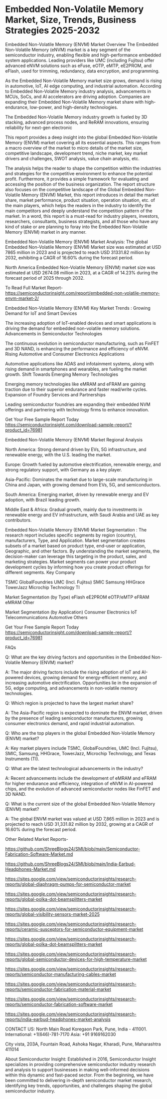 <h1>Embedded Non-Volatile Memory Market, Size, Trends, Business Strategies 2025-2032</h1>
Embedded Non-Volatile Memory (ENVM) Market Overview
The Embedded Non-Volatile Memory (eNVM) market is a key segment of the semiconductor industry, enabling flexible and high-performance embedded system applications. Leading providers like UMC (including Fujitsu) offer advanced eNVM solutions such as eFuse, eOTP, eMTP, eE2PROM, and eFlash, used for trimming, redundancy, data encryption, and programming.

As the Embedded Non-Volatile Memory market size grows, demand is rising in automotive, IoT, AI edge computing, and industrial automation. According to Embedded Non-Volatile Memory industry analysis, advancements in MCUs, SoCs, and AI accelerators are driving adoption. Companies are expanding their Embedded Non-Volatile Memory market share with high-endurance, low-power, and high-density technologies.

The Embedded Non-Volatile Memory industry growth is fueled by 3D stacking, advanced process nodes, and ReRAM innovations, ensuring reliability for next-gen electronic

This report provides a deep insight into the global Embedded Non-Volatile Memory (ENVM) market covering all its essential aspects. This ranges from a macro overview of the market to micro details of the market size, competitive landscape, development trend, niche market, key market drivers and challenges, SWOT analysis, value chain analysis, etc.

The analysis helps the reader to shape the competition within the industries and strategies for the competitive environment to enhance the potential profit. Furthermore, it provides a simple framework for evaluating and accessing the position of the business organization. The report structure also focuses on the competitive landscape of the Global Embedded Non-Volatile Memory (ENVM) Market, this report introduces in detail the market share, market performance, product situation, operation situation, etc. of the main players, which helps the readers in the industry to identify the main competitors and deeply understand the competition pattern of the market.
In a word, this report is a must-read for industry players, investors, researchers, consultants, business strategists, and all those who have any kind of stake or are planning to foray into the Embedded Non-Volatile Memory (ENVM) market in any manner.

Embedded Non-Volatile Memory (ENVM) Market Analysis:
The global Embedded Non-Volatile Memory (ENVM) Market size was estimated at USD 7865 million in 2023 and is projected to reach USD 31331.82 million by 2032, exhibiting a CAGR of 16.60% during the forecast period.

North America Embedded Non-Volatile Memory (ENVM) market size was estimated at USD 2674.08 million in 2023, at a CAGR of 14.23% during the forecast period of 2025 through 2032.

To Read Full Market Report-
https://semiconductorinsight.com/report/embedded-non-volatile-memory-envm-market-2/

Embedded Non-Volatile Memory (ENVM) Key Market Trends :
Growing Demand for IoT and Smart Devices

The increasing adoption of IoT-enabled devices and smart applications is driving the demand for embedded non-volatile memory solutions.
Advancements in Semiconductor Technologies

The continuous evolution in semiconductor manufacturing, such as FinFET and 3D NAND, is enhancing the performance and efficiency of eNVM.
Rising Automotive and Consumer Electronics Applications

Automotive applications like ADAS and infotainment systems, along with rising demand in smartphones and wearables, are fueling the market growth.
Shift Towards Emerging Memory Technologies

Emerging memory technologies like eMRAM and eFRAM are gaining traction due to their superior endurance and faster read/write cycles.
Expansion of Foundry Services and Partnerships

Leading semiconductor foundries are expanding their embedded NVM offerings and partnering with technology firms to enhance innovation.

Get Your Free Sample Report Today
https://semiconductorinsight.com/download-sample-report/?product_id=76981

Embedded Non-Volatile Memory (ENVM) Market Regional Analysis

North America:
Strong demand driven by EVs, 5G infrastructure, and renewable energy, with the U.S. leading the market.

Europe:
Growth fueled by automotive electrification, renewable energy, and strong regulatory support, with Germany as a key player.

Asia-Pacific:
Dominates the market due to large-scale manufacturing in China and Japan, with growing demand from EVs, 5G, and semiconductors.

South America:
Emerging market, driven by renewable energy and EV adoption, with Brazil leading growth.

Middle East & Africa:
Gradual growth, mainly due to investments in renewable energy and EV infrastructure, with Saudi Arabia and UAE as key contributors.

Embedded Non-Volatile Memory (ENVM) Market Segmentation :
The research report includes specific segments by region (country), manufacturers, Type, and Application. Market segmentation creates subsets of a market based on product type, end-user or application, Geographic, and other factors. By understanding the market segments, the decision-maker can leverage this targeting in the product, sales, and marketing strategies. Market segments can power your product development cycles by informing how you create product offerings for different segments.
Key Company

TSMC
GlobalFoundries
UMC (Incl. Fujitsu)
SMIC
Samsung
HHGrace
TowerJazz
Microchip Technology
TI

Market Segmentation (by Type)
eFlash
eE2PROM
eOTP/eMTP
eFRAM
eMRAM
Other

Market Segmentation (by Application)
Consumer Electronics
IoT
Telecommunications
Automotive
Others

Get Your Free Sample Report Today
https://semiconductorinsight.com/download-sample-report/?product_id=76981

FAQs


Q: What are the key driving factors and opportunities in the Embedded Non-Volatile Memory (ENVM) market?

A: The major driving factors include the rising adoption of IoT and AI-powered devices, growing demand for energy-efficient memory, and increasing automotive electrification. Opportunities lie in the expansion of 5G, edge computing, and advancements in non-volatile memory technologies.

Q: Which region is projected to have the largest market share?

A: The Asia-Pacific region is expected to dominate the ENVM market, driven by the presence of leading semiconductor manufacturers, growing consumer electronics demand, and rapid industrial automation.

Q: Who are the top players in the global Embedded Non-Volatile Memory (ENVM) market?

A: Key market players include TSMC, GlobalFoundries, UMC (Incl. Fujitsu), SMIC, Samsung, HHGrace, TowerJazz, Microchip Technology, and Texas Instruments (TI).

Q: What are the latest technological advancements in the industry?

A: Recent advancements include the development of eMRAM and eFRAM for higher endurance and efficiency, integration of eNVM in AI-powered chips, and the evolution of advanced semiconductor nodes like FinFET and 3D NAND.

Q: What is the current size of the global Embedded Non-Volatile Memory (ENVM) market?

A: The global ENVM market was valued at USD 7,865 million in 2023 and is projected to reach USD 31,331.82 million by 2032, growing at a CAGR of 16.60% during the forecast period.

Other Related Market Reports-

https://github.com/ShreeBlogs24/SMI/blob/main/Semiconductor-Fabrication-Software-Market.md

https://github.com/ShreeBlogs24/SMI/blob/main/India-Earbud-Headphones-Market.md

https://sites.google.com/view/semiconductorinsights/research-reports/global-diaphragm-pumps-for-semiconductor-market

https://sites.google.com/view/semiconductorinsights/research-reports/global-polka-dot-beamsplitters-market

https://sites.google.com/view/semiconductorinsights/research-reports/global-visibility-sensors-market-2025

https://sites.google.com/view/semiconductorinsights/research-reports/ceramic-susceptors-for-semiconductor-equipment-market

https://sites.google.com/view/semiconductorinsights/research-reports/global-polka-dot-beamsplitters-market

https://sites.google.com/view/semiconductorinsights/research-reports/global-semiconductor-devices-for-high-temperature-market

https://sites.google.com/view/semiconductorinsights/research-reports/semiconductor-manufacturing-cables-market

https://sites.google.com/view/semiconductorinsights/research-reports/semiconductor-fabrication-material-market

https://sites.google.com/view/semiconductorinsights/research-reports/semiconductor-fabrication-software-market

https://sites.google.com/view/semiconductorinsights/research-reports/india-earbud-headphones-market-analysis

CONTACT US:
North Main Road Koregaon Park, Pune, India - 411001.
International: +1(646)-781-7170
Asia: +91 9169162030

City vista, 203A, Fountain Road, Ashoka Nagar, Kharadi, Pune, Maharashtra 411014

About Semiconductor Insight:
Established in 2016, Semiconductor Insight specializes in providing comprehensive semiconductor industry research and analysis to support businesses in making well-informed decisions within this dynamic and fast-paced sector. From the beginning, we have been committed to delivering in-depth semiconductor market research, identifying key trends, opportunities, and challenges shaping the global semiconductor industry.
